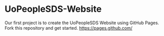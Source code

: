 # UoPeopleSDS-Website
Our first project is to create the UoPeopleSDS Website using GitHub Pages.  Fork this repository and get started.
https://pages.github.com/

